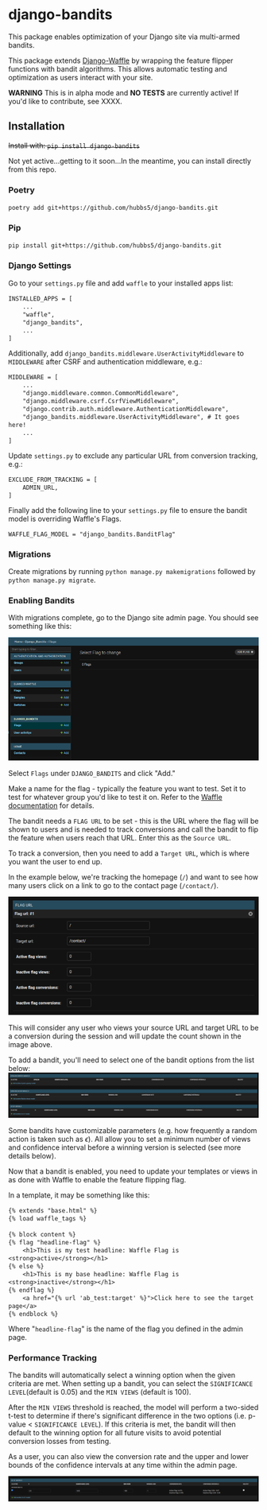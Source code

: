 # django-bandits

This package enables optimization of your Django site via multi-armed bandits.

This package extends [Django-Waffle](https://waffle.readthedocs.io/en/stable/) by wrapping the feature flipper functions with bandit algorithms. This allows automatic testing and optimization as users interact with your site.

**WARNING**
This is in alpha mode and **NO TESTS** are currently active! If you'd like to contribute, see XXXX.

## Installation

~~Install with: `pip install django-bandits`~~

Not yet active...getting to it soon...In the meantime, you can install directly from this repo.
### Poetry
`poetry add git+https://github.com/hubbs5/django-bandits.git`

### Pip
`pip install git+https://github.com/hubbs5/django-bandits.git`

### Django Settings

Go to your `settings.py` file and add `waffle` to your installed apps list:
```
INSTALLED_APPS = [
    ...
    "waffle",
    "django_bandits",
    ...
]
```

Additionally, add `django_bandits.middleware.UserActivityMiddleware` to `MIDDLEWARE` after CSRF and authentication middleware, e.g.:

```
MIDDLEWARE = [
    ...
    "django.middleware.common.CommonMiddleware",
    "django.middleware.csrf.CsrfViewMiddleware",
    "django.contrib.auth.middleware.AuthenticationMiddleware",
    "django_bandits.middleware.UserActivityMiddleware", # It goes here!
    ...
]
```

Update `settings.py` to exclude any particular URL from conversion tracking, e.g.:
```
EXCLUDE_FROM_TRACKING = [
    ADMIN_URL,
]
```

Finally add the following line to your `settings.py` file to ensure the bandit model is overriding Waffle's Flags.
```
WAFFLE_FLAG_MODEL = "django_bandits.BanditFlag"
```

### Migrations

Create migrations by running `python manage.py makemigrations` followed by `python manage.py migrate`.

### Enabling Bandits

With migrations complete, go to the Django site admin page. You should see something like this:

![View of Django admin page](docs/images/django_admin_bandit_1.png)

Select `Flags` under `DJANGO_BANDITS` and click "Add."

Make a name for the flag - typically the feature you want to test. Set it to test for whatever group you'd like to test it on. Refer to the [Waffle documentation](https://waffle.readthedocs.io/en/stable/) for details.

The bandit needs a `FLAG URL` to be set - this is the URL where the flag will be shown to users and is needed to track conversions and call the bandit to flip the feature when users reach that URL. Enter this as the `Source URL`.

To track a conversion, then you need to add a `Target URL`, which is where you want the user to end up.

In the example below, we're tracking the homepage (`/`) and want to see how many users click on a link to go to the contact page (`/contact/`).

![FLAG URL settings determines a successful conversion](docs/images/django_admin_bandit_flag_url.png)

This will consider any user who views your source URL and target URL to be a conversion during the session and will update the count shown in the image above.

To add a bandit, you'll need to select one of the bandit options from the list below:
![Select from Epsilon Greedy, Epsilon Decay, or UCB1 Bandits](docs/images/bandit-selection.png)

Some bandits have customizable parameters (e.g. how frequently a random action is taken such as $\epsilon$). All allow you to set a minimum number of views and confidence interval before a winning version is selected (see more details below).

Now that a bandit is enabled, you need to update your templates or views in as done with Waffle to enable the feature flipping flag.

In a template, it may be something like this:

```
{% extends "base.html" %}
{% load waffle_tags %}

{% block content %}
{% flag "headline-flag" %}
    <h1>This is my test headline: Waffle Flag is <strong>active</strong></h1>
{% else %}
    <h1>This is my base headline: Waffle Flag is <strong>inactive</strong></h1>
{% endflag %}
    <a href="{% url 'ab_test:target' %}">Click here to see the target page</a>
{% endblock %}
```

Where "`headline-flag`" is the name of the flag you defined in the admin page.

### Performance Tracking

The bandits will automatically select a winning option when the given criteria are met. When setting up a bandit, you can select the `SIGNIFICANCE LEVEL`(default is 0.05) and the `MIN VIEWS` (default is 100). 

After the `MIN VIEWS` threshold is reached, the model will perform a two-sided t-test to determine if there's significant difference in the two options (i.e. p-value < `SIGNIFICANCE LEVEL`). If this criteria is met, the bandit will then default to the winning option for all future visits to avoid potential conversion losses from testing.

As a user, you can also view the conversion rate and the upper and lower bounds of the confidence intervals at any time within the admin page.

![A view of the bandit stats](docs/images/bandit-stats.png)